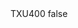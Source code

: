 <?xml version="1.0" encoding="UTF-8"?>
<CustomMetadata xmlns="http://soap.sforce.com/2006/04/metadata">
    <label>TXU400</label>
    <protected>false</protected>
</CustomMetadata>
